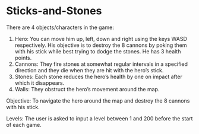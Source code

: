 # Sticks-and-Stones
There are 4 objects/characters in the game:
1.	Hero: 
You can move him up, left, down and right using the keys WASD respectively. His objective is to destroy the 8 cannons by poking them with his stick while best trying to dodge the stones. He has 3 health points.
2.	Cannons:
They fire stones at somewhat regular intervals in a specified direction and they die when they are hit with the hero’s stick.
3.	Stones:
Each stone reduces the hero’s health by one on impact after which it disappears.
4.	Walls:
They obstruct the hero’s movement around the map.

Objective: To navigate the hero around the map and destroy the 8 cannons with his stick.

Levels: The user is asked to input a level between 1 and 200 before the start of each game.
